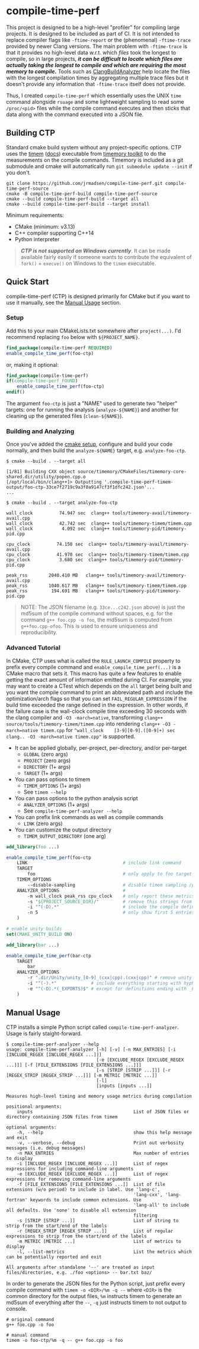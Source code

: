 # compile-time-perf

This project is designed to be a high-level "profiler" for compiling large projects. It is designed to be included as part of CI.
It is not intended to replace compiler flags like `-ftime-report` or the (phenomenal) `-ftime-trace` provided by newer Clang versions.
The main problem with `-ftime-trace` is that it provides no high-level data w.r.t. which _files_ took the longest to compile, so in
large projects, __*it can be difficult to locate which files are actually taking the longest to compile and which are requiring the most memory to compile.*__
Tools such as [ClangBuildAnalyzer](https://github.com/aras-p/ClangBuildAnalyzer) help locate the files with the longest compilation times by
aggregating multiple trace files but it doesn't provide any information that `-ftime-trace` itself does not provide.

Thus, I created
`compile-time-perf` which essentially uses the UNIX `time` command alongside `rsuage` and some lightweight sampling to read some `/proc/<pid>`
files while the compile command executes and then sticks that data along with the command executed into a JSON file.

## Building CTP

Standard cmake build system without any project-specific options. CTP uses the
[timem](https://github.com/NERSC/timemory/blob/develop/source/tools/timemory-timem/README.md)
([docs](https://timemory.readthedocs.io/en/develop/tools/timemory-timem/README.html))
executable from [timemory toolkit](https://github.com/NERSC/timemory) to do the measurements on the compile commands.
Timemory is included as a git submodule and cmake will automatically run `git submodule update --init` if you don't.

```console
git clone https://github.com/jrmadsen/compile-time-perf.git compile-time-perf-source
cmake -B compile-time-perf-build compile-time-perf-source
cmake --build compile-time-perf-build --target all
cmake --build compile-time-perf-build --target install
```

Minimum requirements:

- CMake (minimum: v3.13)
- C++ compiler supporting C++14
- Python interpreter

> __*CTP is not supported on Windows currently*__. It can be made available fairly easily
> if someone wants to contribute the equivalent of `fork()` + `execve()` on Windows to the `timem` executable.

## Quick Start

compile-time-perf (CTP) is designed primarily for CMake but if you want to use it manually, see the [Manual Usage](#manual-usage) section.

### Setup

Add this to your main CMakeLists.txt somewhere after `project(...)`. I'd recommend replacing `foo` below with `${PROJECT_NAME}`.

```cmake
find_package(compile-time-perf REQUIRED)
enable_compile_time_perf(foo-ctp)
```

or, making it optional:

```cmake
find_package(compile-time-perf)
if(compile-time-perf_FOUND)
    enable_compile_time_perf(foo-ctp)
endif()
```

The argument `foo-ctp` is just a "NAME" used to generate two "helper" targets: one for running the analysis (`analyze-${NAME}`) and another for cleaning up the generated files (`clean-${NAME}`).

### Building and Analyzing

Once you've added the [cmake setup](#setup), configure and build your code normally, and then build the `analyze-${NAME}` target, e.g. `analyze-foo-ctp`.

```console
$ cmake --build . --target all

[1/81] Building CXX object source/timemory/CMakeFiles/timemory-core-shared.dir/utility/popen.cpp.o
[/opt/local/bin/clang++]> Outputting '.compile-time-perf-timem-output/foo-ctp-33ce7f2719c9a3f0a9147cf3f1dfc242.json'...
...

$ cmake --build . --target analyze-foo-ctp

wall_clock          74.947 sec  clang++ tools/timemory-avail/timemory-avail.cpp
wall_clock          42.742 sec  clang++ tools/timemory-timem/timem.cpp
wall_clock           4.092 sec  clang++ tools/timemory-pid/timemory-pid.cpp

cpu_clock          74.150 sec  clang++ tools/timemory-avail/timemory-avail.cpp
cpu_clock          41.970 sec  clang++ tools/timemory-timem/timem.cpp
cpu_clock           3.680 sec  clang++ tools/timemory-pid/timemory-pid.cpp

peak_rss        2040.410 MB   clang++ tools/timemory-avail/timemory-avail.cpp
peak_rss        1040.617 MB   clang++ tools/timemory-timem/timem.cpp
peak_rss         194.691 MB   clang++ tools/timemory-pid/timemory-pid.cpp
```

> NOTE: The JSON filename (e.g. `33ce...c242.json` above) is just the md5sum of the compile command without spaces, e.g. for the command `g++ foo.cpp -o foo`, the md5sum is computed from `g++foo.cpp-ofoo`. This is used to ensure uniqueness and reproducibility.

### Advanced Tutorial

In CMake, CTP uses what is called the `RULE_LAUNCH_COMPILE` property to prefix every compile command and `enable_compile_time_perf(...)` is a CMake macro that sets it.
This macro has quite a few features to enable getting the exact amount of information emitted during CI. For example, you may want to create a CTest
which depends on the `all` target being built and you want the compile command to print an abbreviated path and include the optimization/arch flags
so that you can set `FAIL_REGULAR_EXPRESSION` if the build time exceeded the range defined in the expression.
In other words, if the failure case is the wall-clock compile time exceeding 30 seconds with the clang compiler and `-O3 -march=native`,
transforming `clang++ source/tools/timemory-timem/timem.cpp` into rendering `clang++ -O3 -march=native timem.cpp` for
`^wall_clock    [3-9][0-9].([0-9]+) sec  clang.. -O3 -march=native timem.cpp"` is supported.

- It can be applied globally, per-project, per-directory, and/or per-target
  - `GLOBAL` (zero args)
  - `PROJECT` (zero args)
  - `DIRECTORY` (1+ args)
  - `TARGET` (1+ args)
- You can pass options to timem
  - `TIMEM_OPTIONS` (1+ args)
  - See `timem --help`
- You can pass options to the python analysis script
  - `ANALYZER_OPTIONS` (1+ args)
  - See `compile-time-perf-analyzer --help`
- You can prefix link commands as well as compile commands
  - `LINK` (zero args)
- You can customize the output directory
  - `TIMEM_OUTPUT_DIRECTORY` (one arg)

```cmake
add_library(foo ...)

enable_compile_time_perf(foo-ctp
    LINK                                    # include link command
    TARGET
        foo                                 # only apply to foo target
    TIMEM_OPTIONS
        --disable-sampling                  # disable timem sampling /proc/pid on Linux
    ANALYZER_OPTIONS                        #
        -m wall_clock peak_rss cpu_clock    # only report these metrics
        -s "${PROJECT_SOURCE_DIR}/"         # remove this strings from prefix/suffix
        -i "^(-D).*"                        # include the compile definitions in the labels
        -n 5                                # only show first 5 entries
    )

# enable unity builds
set(CMAKE_UNITY_BUILD ON)

add_library(bar ...)

enable_compile_time_perf(bar-ctp
    TARGET
        bar
    ANALYZER_OPTIONS
        -r ".dir/Unity/unity_[0-9]_(cxx|cpp).(cxx|cpp)" # remove unity build generated path
        -i "^(-).*"             # include everything starting with hyphen in label
        -e "^(-D).*(_EXPORTS)$" # except for definitions ending with _EXPORTS
    )
```

## Manual Usage

CTP installs a simple Python script called `compile-time-perf-analyzer`. Usage is fairly staight-forward.

```console
$ compile-time-perf-analyzer --help
usage: compile-time-perf-analyzer [-h] [-v] [-n MAX_ENTRIES] [-i [INCLUDE_REGEX [INCLUDE_REGEX ...]]]
                                  [-e [EXCLUDE_REGEX [EXCLUDE_REGEX ...]]] [-f [FILE_EXTENSIONS [FILE_EXTENSIONS ...]]]
                                  [-s [STRIP [STRIP ...]]] [-r [REGEX_STRIP [REGEX_STRIP ...]]] [-m METRIC [METRIC ...]]
                                  [-l]
                                  [inputs [inputs ...]]

Measures high-level timing and memory usage metrics during compilation

positional arguments:
    inputs                                      List of JSON files or directory containing JSON files from timem

optional arguments:
    -h, --help                                  show this help message and exit
    -v, --verbose, --debug                      Print out verbosity messages (i.e. debug messages)
    -n MAX_ENTRIES                              Max number of entries to display
    -i [INCLUDE_REGEX [INCLUDE_REGEX ...]]      List of regex expressions for including command-line arguments
    -e [EXCLUDE_REGEX [EXCLUDE_REGEX ...]]      List of regex expressions for removing command-line arguments
    -f [FILE_EXTENSIONS [FILE_EXTENSIONS ...]]  List of file extensions (w/o period) to include in label. Use 'lang-c',
                                                'lang-cxx', 'lang-fortran' keywords to include common extensions. Use
                                                'lang-all' to include all defaults. Use 'none' to disable all extension
                                                filtering
    -s [STRIP [STRIP ...]]                      List of string to strip from the start/end of the labels
    -r [REGEX_STRIP [REGEX_STRIP ...]]          List of regular expressions to strip from the start/end of the labels
    -m METRIC [METRIC ...]                      List of metrics to display
    -l, --list-metrics                          List the metrics which can be potentially reported and exit

All arguments after standalone '--' are treated as input files/directories, e.g. ./foo <options> -- bar.txt baz/
```

In order to generate the JSON files for the Python script, just prefix every compile command with `timem -o <DIR>/%m -q --`
where `<DIR>` is the common directory for the output files, `%m` instructs timem to generate an md5sum of everything after
the `--`, `-q` just instructs timem to not output to console.

```shell
# original command
g++ foo.cpp -o foo

# manual command
timem -o foo-ctp/%m -q -- g++ foo.cpp -o foo
```

